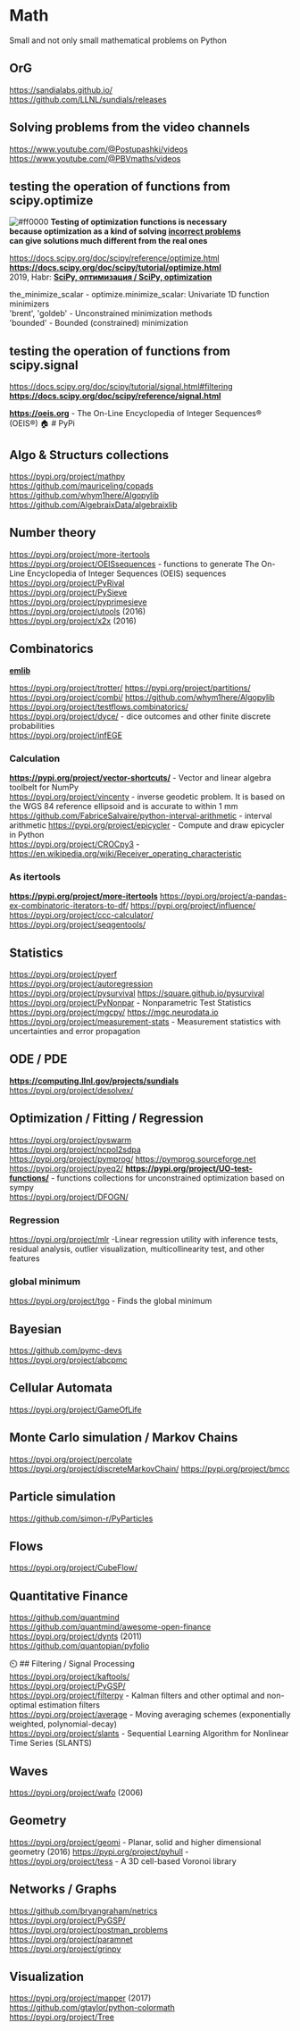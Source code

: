 # Math             
Small and not only small mathematical problems on Python             

## OrG                 
https://sandialabs.github.io/                  
https://github.com/LLNL/sundials/releases       

## Solving problems from the video channels                  
https://www.youtube.com/@Postupashki/videos              
https://www.youtube.com/@PBVmaths/videos                                      

## testing the operation of functions from scipy.optimize                 


![#ff0000](https://placehold.co/15x15/ff0000/ff0000.png) **Testing of optimization functions is necessary                      
because optimization as a kind of solving [incorrect problems](https://en.wikipedia.org/wiki/Well-posed_problem)                                         
can give solutions much different from the real ones**


                 

https://docs.scipy.org/doc/scipy/reference/optimize.html                       
**https://docs.scipy.org/doc/scipy/tutorial/optimize.html**                     
2019, Habr: **[SciPy, оптимизация / SciPy, optimization](https://habr.com/ru/articles/439288)**            
              
the_minimize_scalar - optimize.minimize_scalar: Univariate 1D function minimizers                                
'brent', 'goldeb' - Unconstrained minimization methods                        
'bounded' - Bounded (constrained) minimization                          

## testing the operation of functions from scipy.signal                   
https://docs.scipy.org/doc/scipy/tutorial/signal.html#filtering                    
**https://docs.scipy.org/doc/scipy/reference/signal.html**             

**https://oeis.org** - The On-Line Encyclopedia of Integer Sequences® (OEIS®)
🏠 # PyPi                                  
## Algo & Structurs collections                   
https://pypi.org/project/mathpy                    
https://github.com/mauriceling/copads         
https://github.com/whym1here/Algopylib               
https://github.com/AlgebraixData/algebraixlib              

## Number theory
https://pypi.org/project/more-itertools                  
https://pypi.org/project/OEISsequences -  functions to generate The On-Line Encyclopedia of Integer Sequences (OEIS) sequences                   
https://pypi.org/project/PyRival       
https://pypi.org/project/PySieve      
https://pypi.org/project/pyprimesieve         
https://pypi.org/project/utools (2016)              
https://pypi.org/project/x2x (2016)              

## Combinatorics 
**[emlib](https://pypi.org/project/emlib/)**

https://pypi.org/project/trotter/
https://pypi.org/project/partitions/ 
https://pypi.org/project/combi/ 
https://github.com/whym1here/Algopylib
https://pypi.org/project/testflows.combinatorics/
https://pypi.org/project/dyce/ -  dice outcomes and other finite discrete probabilities          
https://pypi.org/project/infEGE 

### Calculation 
**https://pypi.org/project/vector-shortcuts/** - Vector and linear algebra toolbelt for NumPy            
https://pypi.org/project/vincenty - inverse geodetic problem. It is based on the WGS 84 reference ellipsoid and is accurate to within 1 mm
https://github.com/FabriceSalvaire/python-interval-arithmetic - interval arithmetic
https://pypi.org/project/epicycler - Compute and draw epicycler in Python            
https://pypi.org/project/CROCpy3 - https://en.wikipedia.org/wiki/Receiver_operating_characteristic           

### As itertools
**https://pypi.org/project/more-itertools**
https://pypi.org/project/a-pandas-ex-combinatoric-iterators-to-df/
https://pypi.org/project/influence/
https://pypi.org/project/ccc-calculator/
https://pypi.org/project/seqgentools/

## Statistics               
https://pypi.org/project/pyerf        
https://pypi.org/project/autoregression  
https://pypi.org/project/pysurvival            https://square.github.io/pysurvival                
https://pypi.org/project/PyNonpar - Nonparametric Test Statistics       
https://pypi.org/project/mgcpy/           https://mgc.neurodata.io          
https://pypi.org/project/measurement-stats  -  Measurement statistics with uncertainties and error propagation

## ODE / PDE
**https://computing.llnl.gov/projects/sundials**
https://pypi.org/project/desolvex/

## Optimization / Fitting  / Regression          
https://pypi.org/project/pyswarm             
https://pypi.org/project/ncpol2sdpa    
https://pypi.org/project/pymprog/          https://pymprog.sourceforge.net       
https://pypi.org/project/pyeq2/
**https://pypi.org/project/UO-test-functions/** - functions collections for unconstrained optimization based on sympy                      
https://pypi.org/project/DFOGN/

### Regression 
https://pypi.org/project/mlr -Linear regression utility with inference tests, residual analysis, outlier visualization, multicollinearity test, and other features             



### global minimum 
https://pypi.org/project/tgo - Finds the global minimum           


## Bayesian                
https://github.com/pymc-devs    
https://pypi.org/project/abcpmc           

## Cellular Automata           
https://pypi.org/project/GameOfLife                        

## Monte Carlo simulation / Markov Chains         
https://pypi.org/project/percolate           
https://pypi.org/project/discreteMarkovChain/
https://pypi.org/project/bmcc       

## Particle simulation                    
https://github.com/simon-r/PyParticles             

## Flows              
https://pypi.org/project/CubeFlow/

## Quantitative Finance                      
https://github.com/quantmind                          
https://github.com/quantmind/awesome-open-finance                            
https://pypi.org/project/dynts (2011)        
https://github.com/quantopian/pyfolio           

⏲️ ## Filtering /  Signal Processing                                     
https://pypi.org/project/kaftools/                
https://pypi.org/project/PyGSP/            
https://pypi.org/project/filterpy - Kalman filters and other optimal and non-optimal estimation filters                
https://pypi.org/project/average - Moving averaging schemes (exponentially weighted, polynomial-decay)           
https://pypi.org/project/slants - Sequential Learning Algorithm for Nonlinear Time Series (SLANTS)               


## Waves              
https://pypi.org/project/wafo (2006)                

## Geometry          
https://pypi.org/project/geomi - Planar, solid and higher dimensional geometry (2016)
https://pypi.org/project/pyhull -
https://pypi.org/project/tess - A 3D cell-based Voronoi library            

## Networks / Graphs               
https://github.com/bryangraham/netrics                 
https://pypi.org/project/PyGSP/      
https://pypi.org/project/postman_problems           
https://pypi.org/project/paramnet       
https://pypi.org/project/grinpy                

## Visualization           
https://pypi.org/project/mapper (2017)      
https://github.com/gtaylor/python-colormath    
https://pypi.org/project/Tree          





